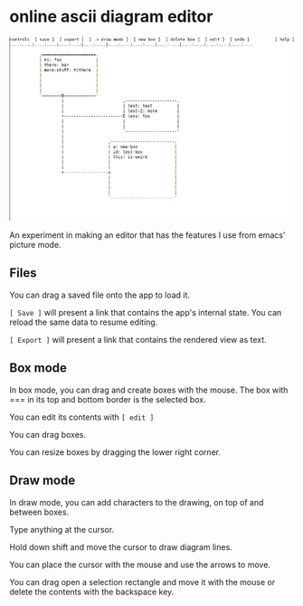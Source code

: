 # online ascii diagram editor

![screenshot](https://raw.githubusercontent.com/prozacchiwawa/online-ascii-diagram-editor/master/screenshot.png)

An experiment in making an editor that has the features I use from emacs' picture mode.

## Files

You can drag a saved file onto the app to load it.

```[ Save ]``` will present a link that contains the app's internal state.  You can
reload the same data to resume editing.

```[ Export ]``` will present a link that contains the rendered view as text.

## Box mode

In box mode, you can drag and create boxes with the mouse.
The box with === in its top and bottom border is the selected box. 

You can edit its contents with ```[ edit ]```

You can drag boxes.

You can resize boxes by dragging the lower right corner.

## Draw mode

In draw mode, you can add characters to the drawing, on top of and between boxes.

Type anything at the cursor.

Hold down shift and move the cursor to draw diagram lines.

You can place the cursor with the mouse and use the arrows to move.

You can drag open a selection rectangle and move it with the mouse or delete the
contents with the backspace key.
